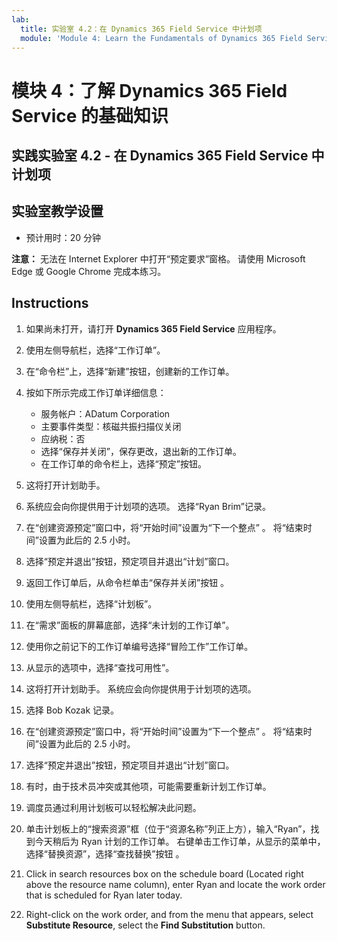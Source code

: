 ```yaml
---
lab:
  title: 实验室 4.2：在 Dynamics 365 Field Service 中计划项
  module: 'Module 4: Learn the Fundamentals of Dynamics 365 Field Service'
---
```


<a name="module-4-learn-the-fundamentals-of-dynamics-365-field-service"></a>模块 4：了解 Dynamics 365 Field Service 的基础知识
========================

## <a name="practice-lab-42---schedule-items-in-dynamics-365-field-service"></a>实践实验室 4.2 - 在 Dynamics 365 Field Service 中计划项

## <a name="lab-setup"></a>实验室教学设置

  - 预计用时：20 分钟

  **注意：** 无法在 Internet Explorer 中打开“预定要求”窗格。 请使用 Microsoft Edge 或 Google Chrome 完成本练习。
  
## <a name="instructions"></a>Instructions

1.  如果尚未打开，请打开 **Dynamics 365 Field Service** 应用程序。  

2.  使用左侧导航栏，选择“工作订单”。

3.  在“命令栏”上，选择“新建”按钮，创建新的工作订单。 

4.  按如下所示完成工作订单详细信息：
    - 服务帐户：ADatum Corporation
    - 主要事件类型：核磁共振扫描仪关闭
    - 应纳税：否
    - 选择“保存并关闭”，保存更改，退出新的工作订单。
    - 在工作订单的命令栏上，选择“预定”按钮。  
    
5.  这将打开计划助手。

6.  系统应会向你提供用于计划项的选项。  选择“Ryan Brim”记录。  

7.  在“创建资源预定”窗口中，将“开始时间”设置为“下一个整点”  。  将“结束时间”设置为此后的 2.5 小时。

8.  选择“预定并退出”按钮，预定项目并退出“计划”窗口。

9.  返回工作订单后，从命令栏单击“保存并关闭”按钮 。  

10. 使用左侧导航栏，选择“计划板”。  

11. 在“需求”面板的屏幕底部，选择“未计划的工作订单”。  

12. 使用你之前记下的工作订单编号选择“冒险工作”工作订单。

13. 从显示的选项中，选择“查找可用性”。

14. 这将打开计划助手。 系统应会向你提供用于计划项的选项。  

15. 选择 Bob Kozak 记录。  

16. 在“创建资源预定”窗口中，将“开始时间”设置为“下一个整点”  。  将“结束时间”设置为此后的 2.5 小时。

17. 选择“预定并退出”按钮，预定项目并退出“计划”窗口。

18. 有时，由于技术员冲突或其他项，可能需要重新计划工作订单。
  
19. 调度员通过利用计划板可以轻松解决此问题。 

20. 单击计划板上的“搜索资源”框（位于“资源名称”列正上方），输入“Ryan”，找到今天稍后为 Ryan 计划的工作订单。  右键单击工作订单，从显示的菜单中，选择“替换资源”，选择“查找替换”按钮 。  

21. Click in search resources box on the schedule board (Located right above the resource name column), enter Ryan and locate the work order that is scheduled for Ryan later today.  

22. Right-click on the work order, and from the menu that appears, select <bpt id="p1">**</bpt>Substitute Resource<ept id="p1">**</ept>, select the <bpt id="p2">**</bpt>Find Substitution<ept id="p2">**</ept> button.


